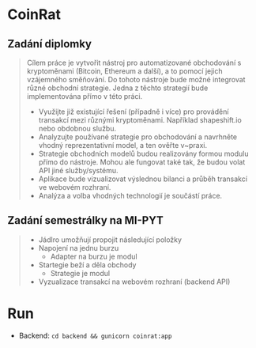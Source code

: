 # CoinRat

## Zadání diplomky
> Cílem práce je vytvořit nástroj pro automatizované obchodování s kryptoměnami (Bitcoin, Ethereum a další), a to pomocí jejich vzájemného směňování. Do tohoto nástroje bude možné integrovat různé obchodní strategie. Jedna z těchto strategií bude implementována přímo v této práci.
> - Využijte již existující řešení (případně i více) pro provádění transakcí mezi různými kryptoměnami. Například shapeshift.io nebo obdobnou službu.
> - Analyzujte používané strategie pro obchodování a navrhněte vhodný reprezentativní model, a ten ověřte v~praxi.
> - Strategie obchodních modelů budou realizovány formou modulu přímo do nástroje. Mohou ale fungovat také tak, že budou volat API jiné služby/systému.
> - Aplikace bude vizualizovat výslednou bilanci a průběh transakcí ve webovém rozhraní.
> - Analýza a volba vhodných technologií je součástí práce.

## Zadání semestrálky na MI-PYT
> - Jádlro umožňují propojit následující položky
> - Napojení na jednu burzu
>   - Adapter na burzu je modul
> - Startegie beží a děla obchody
>   - Strategie je modul
> - Vyzualizace transakcí na webovém rozhraní (backend API)

# Run
* Backend: `cd backend && gunicorn coinrat:app`
